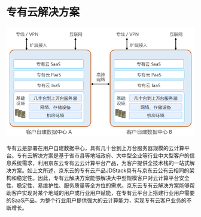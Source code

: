 #  专有云解决方案

### ![私-专有](../../../../image/whitepaper/私-专有.png)                                        

专有云是部署在用户自建数据中心，具有几十台到上万台服务器规模的云计算平台。专有云解决方案是基于省市县等地域政府、大中型企业等行业中大型客户的信息系统需求，利用京东云专有云云计算平台产品，为客户提供全技术栈的一站式解决方案。如上文所述，京东云的专有云产品JDStack具有与京东云公有云相同的架构和稳定性。因此，专有云解决方案能够解决大中型规模客户对云计算平台安全性、稳定性、易维护性、服务质量等全方位的需求。京东云专有云解决方案能够帮助客户实现对某个地域的用户或行业用户赋能，在专有云平台上搭建行业用户需要的SaaS产品，为整个行业用户提供强大的云计算能力，实现专有云客户业务的不断增长。
